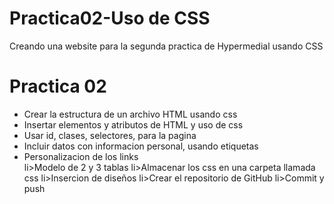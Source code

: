 # Practica02-Uso de CSS

Creando una website para la segunda practica de Hypermedial usando CSS
 

<h1>Practica 02</h1>

<ul>
  <li> Crear la estructura de un archivo HTML usando css</li>
  <li>Insertar elementos y atributos de HTML y uso de css </li>
  <li>Usar id, clases, selectores, para la pagina</li>
  <li>Incluir datos con informacion personal, usando etiquetas</li>
  <li>Personalizacion de los links </li>
  li>Modelo de 2 y 3 tablas</li>
  li>Almacenar los css en una carpeta llamada css</li>
  li>Insercion de diseños</li>
  li>Crear el repositorio de GitHub</li>
  li>Commit y push</li>
  </ul>



